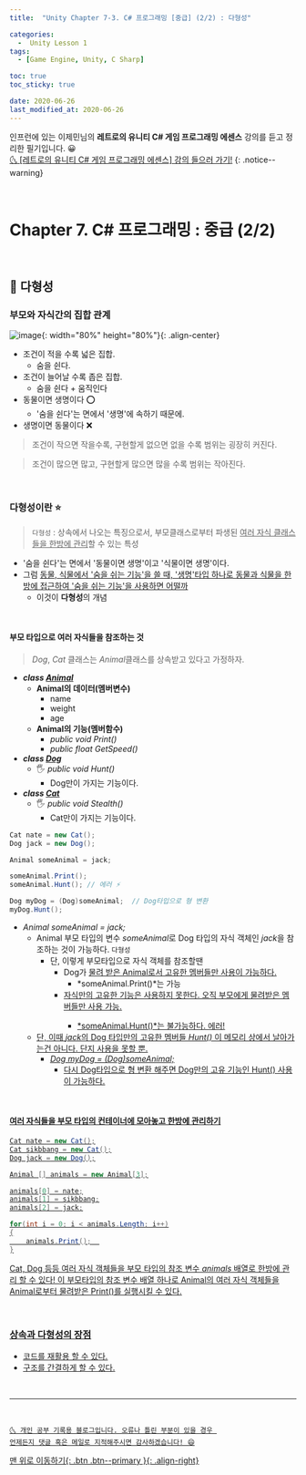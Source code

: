 ```yaml
---
title:  "Unity Chapter 7-3. C# 프로그래밍 [중급] (2/2) : 다형성" 

categories:
  -  Unity Lesson 1 
tags:
  - [Game Engine, Unity, C Sharp]

toc: true
toc_sticky: true

date: 2020-06-26
last_modified_at: 2020-06-26
---
```


인프런에 있는 이제민님의 **레트로의 유니티 C# 게임 프로그래밍 에센스** 강의를 듣고 정리한 필기입니다. 😀  
[🌜 [레트로의 유니티 C# 게임 프로그래밍 에센스] 강의 들으러 가기!](https://www.inflearn.com/course/%EC%9C%A0%EB%8B%88%ED%8B%B0-%EA%B2%8C%EC%9E%84-%ED%94%84%EB%A1%9C%EA%B7%B8%EB%9E%98%EB%B0%8D-%EC%97%90%EC%84%BC%EC%8A%A4)
{: .notice--warning}

<br>

# Chapter 7. C# 프로그래밍 : 중급 (2/2)

<br>

## 🔔 다형성

### 부모와 자식간의 집합 관계

![image](https://user-images.githubusercontent.com/42318591/85838494-9fca3380-b7d4-11ea-9940-27fe77a811df.png){: width="80%" height="80%"}{: .align-center}

- 조건이 적을 수록 넓은 집합.
  - 숨을 쉰다.
- 조건이 늘어날 수록 좁은 집합.
  - 숨을 쉰다 + 움직인다 
- 동물이면 생명이다 ⭕
  - '숨을 쉰다'는 면에서 '생명'에 속하기 때문에.
- 생명이면 동물이다 ❌

> 조건이 작으면 작을수록, 구현할게 없으면 없을 수록 범위는 굉장히 커진다.

> 조건이 많으면 많고, 구현할게 많으면 많을 수록 범위는 작아진다.

<br>

### 다형성이란 ⭐

> `다형성` : 상속에서 나오는 특징으로서, 부모클래스로부터 파생된 <u>여러 자식 클래스들을 한방에 관리</u>할 수 있는 특성

- '숨을 쉰다'는 면에서 '동물이면 생명'이고 '식물이면 생명'이다.
- 그럼 <u>동물, 식물에서 '숨을 쉬는 기능'을 쓸 때, '생명'타입 하나로 동물과 식물을 한방에 접근하여 '숨을 쉬는 기능'을 사용하면 어떨까</u>
  - 이것이 **다형성**의 개념

<br>

#### 부모 타입으로 여러 자식들을 참조하는 것

> *Dog*, *Cat* 클래스는 *Animal*클래스를 상속받고 있다고 가정하자.

- ***class <u>Animal</u>***
  - **Animal의 데이터(멤버변수)**
    - name 
    - weight
    - age
  - **Animal의 기능(멤버함수)**
    - *public void Print()*
    - *public float GetSpeed()*
- ***class <u>Dog</u>***
  - 🖐 *public void Hunt()*
    - Dog만이 가지는 기능이다.
- ***class <u>Cat</u>***
  - 🖐 *public void Stealth()*
    - Cat만이 가지는 기능이다.

```c#
Cat nate = new Cat();
Dog jack = new Dog();

Animal someAnimal = jack;

someAnimal.Print();
someAnimal.Hunt(); // 에러 ⚡

Dog myDog = (Dog)someAnimal;  // Dog타입으로 형 변환
myDog.Hunt();
```

- *Animal someAnimal = jack;*
  - Animal 부모 타입의 변수 *someAnimal*로 Dog 타입의 자식 객체인 *jack*을 참조하는 것이 가능하다. `다형성`
    - 단, 이렇게 부모타입으로 자식 객체를 참조할땐
      - Dog가 <u>물려 받은 Animal로서 고유한 멤버들만 사용이 가능하다.</u>
        - *someAnimal.Print()*는 가능
      - <u>자식만의 고유한 기능은 사용하지 못한다.<u> 오직 부모에게 물려받은 멤버들만 사용 가능.
        - *someAnimal.Hunt()*는 불가능하다. 에러!
  - 단, 이때 *jack*의 Dog 타입만의 고유한 멤버들 *Hunt()* 이 메모리 상에서 날아가는건 아니다. 단지 사용을 못할 뿐.
    - *Dog myDog = (Dog)someAnimal;*
      - 다시 Dog타입으로 형 변환 해주면 Dog만의 고유 기능인 Hunt() 사용이 가능하다.

<br>

#### 여러 자식들을 부모 타입의 컨테이너에 모아놓고 한방에 관리하기

```c#
Cat nate = new Cat();
Cat sikbbang = new Cat();
Dog jack = new Dog();

Animal [] animals = new Animal[3];

animals[0] = nate;
animals[1] = sikbbang;
animals[2] = jack;

for(int i = 0; i < animals.Length; i++)
{
    animals.Print();  
}
```
Cat, Dog 등등 여러 자식 객체들을 부모 타입의 참조 변수 *animals* 배열로 한방에 관리 할 수 있다! 이 부모타입의 참조 변수 배열 하나로 Animal의 여러 자식 객체들을 Animal로부터 물려받은 Print()를 실행시킬 수 있다.

<br>

### 상속과 다형성의 장점
- 코드를 재활용 할 수 있다.
- 구조를 간결하게 할 수 있다. 

<br>

***
<br>

    🌜 개인 공부 기록용 블로그입니다. 오류나 틀린 부분이 있을 경우 
    언제든지 댓글 혹은 메일로 지적해주시면 감사하겠습니다! 😄

[맨 위로 이동하기](#){: .btn .btn--primary }{: .align-right}

<br>